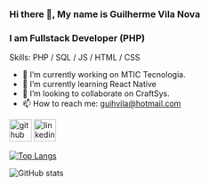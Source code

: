 ### Hi there 👋, My name is Guilherme Vila Nova
### I am Fullstack Developer (PHP)

Skills: PHP / SQL / JS / HTML / CSS

- 🔭 I’m currently working on MTIC Tecnologia. 
- 🌱 I’m currently learning React Native 
- 👯 I’m looking to collaborate on CraftSys. 
- 📫 How to reach me: guihvila@hotmail.com 


[<img src='https://cdn.jsdelivr.net/npm/simple-icons@3.0.1/icons/github.svg' alt='github' height='40'>](https://github.com/gui-vncarvalho)  [<img src='https://cdn.jsdelivr.net/npm/simple-icons@3.0.1/icons/linkedin.svg' alt='linkedin' height='40'>](https://www.linkedin.com/in/https://www.linkedin.com/in/gui-vncarvalho//)  

[![Top Langs](https://github-readme-stats.vercel.app/api/top-langs/?username=gui-vncarvalho)](https://github.com/anuraghazra/github-readme-stats)

![GitHub stats](https://github-readme-stats.vercel.app/api?username=gui-vncarvalho&show_icons=true&count_private=true)  

